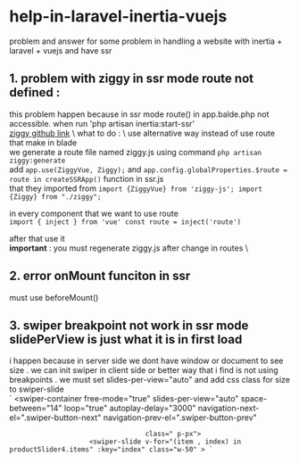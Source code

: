 # help-in-laravel-inertia-vuejs
problem and answer for some problem in handling a website with inertia + laravel + vuejs and have ssr


## 1. problem with ziggy in ssr mode route not defined :
  this problem happen because in ssr mode route() in app.balde.php not accessible. when run 'php artisan inertia:start-ssr' \
  [ziggy github link](https://github.com/tighten/ziggy?tab=readme-ov-file#vue) \ 
  what to do : \ 
  use alternative way instead of use route that make in blade \
  we generate a route file named ziggy.js using command `php artisan ziggy:generate` \
  add `app.use(ZiggyVue, Ziggy);` and `app.config.globalProperties.$route = route in createSSRApp()` function in ssr.js \
  that they imported from 
  `import {ZiggyVue} from 'ziggy-js';
  import {Ziggy} from "./ziggy";`

  in every component that we want to use route \
`import { inject } from 'vue'
const route = inject('route')`

  after that use it \
  **important** : you must regenerate ziggy.js after change in routes \

  
## 2. error onMount funciton in ssr 
  must use beforeMount()

## 3. swiper breakpoint not work in ssr mode slidePerView is just what it is in first load 
  i happen because in server side we dont have window or document to see size . we can init swiper in client side or better way that i find is not using breakpoints . we must set slides-per-view="auto" and add css class for size to swiper-slide \
  ` <swiper-container free-mode="true"
                                      slides-per-view="auto"
                                      space-between="14"
                                      loop="true"
                                      autoplay-delay="3000"
                                      navigation-next-el=".swiper-button-next"
                                      navigation-prev-el=".swiper-button-prev"

                                      class=" p-px">
                        <swiper-slide v-for="(item , index) in productSlider4.items" :key="index" class="w-50" > ` 
  
  

